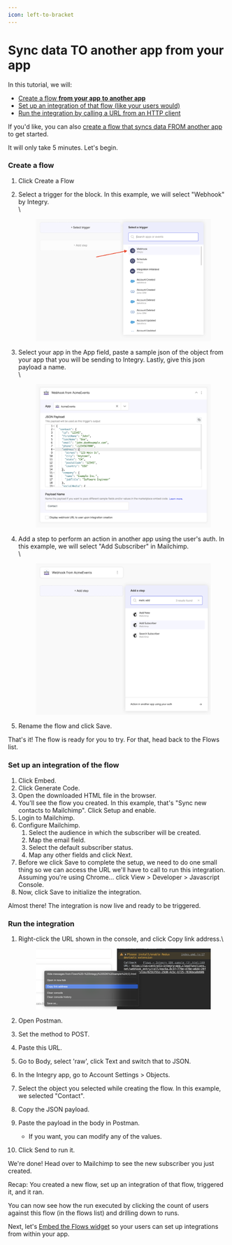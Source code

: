 ```yaml
---
icon: left-to-bracket
---
```


# Sync data TO another app from your app

In this tutorial, we will:

* [Create a flow **from your app** **to another app**](sync-data-to-another-app-from-your-app.md#h_01hev188pb696nwg83zdnc0e1n)
* [Set up an integration of that flow (like your users would)](sync-data-to-another-app-from-your-app.md#h_01hev2zavgk1s46ekb4mgvr37g)
* [Run the integration by calling a URL from an HTTP client](sync-data-to-another-app-from-your-app.md#h_01hev4chz4zw5bwp9z0jhthvb1)

If you'd like, you can also [create a flow that syncs data FROM another app](sync-data-from-another-app-to-your-app.md) to get started.

It will only take 5 minutes. Let's begin.

### Create a flow <a href="#h_01hev188pb696nwg83zdnc0e1n" id="h_01hev188pb696nwg83zdnc0e1n"></a>

1. Click Create a Flow
2.  Select a trigger for the block. In this example, we will select "Webhook" by Integry.\
    \


    <figure><img src="../../.gitbook/assets/image (21).png" alt=""><figcaption></figcaption></figure>
3.  Select your app in the App field, paste a sample json of the object from your app that you will be sending to Integry. Lastly, give this json payload a name.\
    \


    <figure><img src="../../.gitbook/assets/image (22).png" alt=""><figcaption></figcaption></figure>
4.  Add a step to perform an action in another app using the user's auth. In this example, we will select "Add Subscriber" in Mailchimp.\
    \


    <figure><img src="../../.gitbook/assets/image (23).png" alt=""><figcaption></figcaption></figure>
5. Rename the flow and click Save.

That's it! The flow is ready for you to try. For that, head back to the Flows list.

### Set up an integration of the flow <a href="#h_01hev2zavgk1s46ekb4mgvr37g" id="h_01hev2zavgk1s46ekb4mgvr37g"></a>

1. Click Embed.
2. Click Generate Code.
3. Open the downloaded HTML file in the browser.
4. You'll see the flow you created. In this example, that's "Sync new contacts to Mailchimp". Click Setup and enable.
5. Login to Mailchimp.
6. Configure Mailchimp.
   1. Select the audience in which the subscriber will be created.
   2. Map the email field.
   3. Select the default subscriber status.
   4. Map any other fields and click Next.
7. Before we click Save to complete the setup, we need to do one small thing so we can access the URL we'll have to call to run this integration. Assuming you're using Chrome... click View > Developer > Javascript Console.
8. Now, click Save to initialize the integration.

Almost there! The integration is now live and ready to be triggered.

### Run the integration <a href="#h_01hev4chz4zw5bwp9z0jhthvb1" id="h_01hev4chz4zw5bwp9z0jhthvb1"></a>

1.  Right-click the URL shown in the console, and click Copy link address.\


    <figure><img src="../../.gitbook/assets/image (24).png" alt=""><figcaption></figcaption></figure>
2. Open Postman.
3. Set the method to POST.
4. Paste this URL.
5. Go to Body, select 'raw', click Text and switch that to JSON.
6. In the Integry app, go to Account Settings > Objects.
7. Select the object you selected while creating the flow. In this example, we selected "Contact".
8. Copy the JSON payload.
9. Paste the payload in the body in Postman.
   * If you want, you can modify any of the values.
10. Click Send to run it.

We're done! Head over to Mailchimp to see the new subscriber you just created.

Recap: You created a new flow, set up an integration of that flow, triggered it, and it ran.

You can now see how the run executed by clicking the count of users against this flow (in the flows list) and drilling down to runs.

Next, let's [Embed the Flows widget](broken-reference) so your users can set up integrations from within your app.
